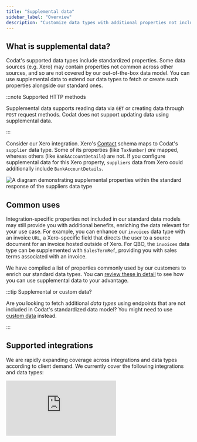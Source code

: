 ```yaml
---
title: "Supplemental data"
sidebar_label: "Overview"
description: "Customize data types with additional properties not included in Codat's out-of-the box data models"
---
```


## What is supplemental data?

Codat's supported data types include standardized properties. Some data sources (e.g. Xero) may contain properties not common across other sources, and so are not covered by our out-of-the-box data model. You can use supplemental data to extend our data types to fetch or create such properties alongside our standard ones. 

:::note Supported HTTP methods

Supplemental data supports reading data via `GET` or creating data through `POST` request methods. Codat does not support updating data using supplemental data.

:::

Consider our Xero integration. Xero's [Contact](https://developer.xero.com/documentation/api/accounting/contacts) schema maps to Codat's `supplier` data type. Some of its properties (like `TaxNumber`) *are* mapped, whereas others (like `BankAccountDetails`) are not. If you configure supplemental data for this Xero property, `suppliers` data from Xero could additionally include `BankAccountDetails`.

![A diagram demonstrating supplemental properties within the standard response of the suppliers data type](/img/use-the-api/supplemental-data.png)

## Common uses

Integration-specific properties not included in our standard data models may still provide you with additional benefits, enriching the data relevant for your use case. For example, you can enhance our `invoices` data type with an invoice `URL`, a Xero-specific field that directs the user to a source document for an invoice hosted outside of Xero. For QBO, the `invoices` data type can be supplemented with `SalesTermRef`, providing you with sales terms associated with an invoice.

We have compiled a list of properties commonly used by our customers to enrich our standard data types. You can [review these in detail](/using-the-api/supplemental-data/usecases) to see how you can use supplemental data to your advantage.

:::tip Supplemental or custom data?

Are you looking to fetch additional _data types_ using endpoints that are not included in Codat's standardized data model? You might need to use [custom data](/using-the-api/custom-data) instead.

:::

## Supported integrations

We are rapidly expanding coverage across integrations and data types according to client demand. We currently cover the following integrations and data types:
 
<iframe
  src="https://docs.google.com/spreadsheets/d/e/2PACX-1vToBP6lQMT_MrB8L5e_61w2LrmpoJPAVhxCVqCuoSpWgb6ga2hUXZHlLSdCr9jY_He1b-uYaDAnH6DV/pubhtml?widget=true&amp;headers=false"
  frameborder="0"
  style={{ height: "400px" }}
/>

## Configure supplemental data

You'll need to specify what supplemental data should be passed in the response for each integration and data type pair you require. To do so, use the [Configure supplemental data](/platform-api#/operations/configure-supplemental-data) endpoint.

```http
/integrations/{platformKey}/datatypes/{datatype}/supplementalDataConfig
```

Within the request body, `PlatformEndpoint` and `PlatformPropertyName` parameter values must match the integration's requirements exactly, including casing. Ensure you are familiar with the source data structure as Codat does not validate the supplemental data values against the integration provider.

```json title="Supplemental data configuration request body"
{
    "supplementalDataConfig": {
        "{ClientObjectName}": {
            "dataSource": "/{PlatformEndpoint}",
            "pullData": {
                "{ClientDefinedName}":"{PlatformPropertyName}",
                "{ClientDefinedName2}": "{PlatformPropertyName2}"
            },
            "pushData": {
                "{ClientDefinedName}":"{PlatformPropertyName}",
                "{ClientDefinedName2}": "{PlatformPropertyName2}"
            },
        }
    }
}
```
You can use dot notation to retrieve nested properties from within the supplemental data object. For example, maintain the following configuration to retrieve the supplier's `Name` value from Xero's `BrandingTheme` object with two properties, `BrandingThemeID` and `Name`, along with their `BankAccountDetails`.

```json title="Supplemental data configuration with dot notation"
{
    "supplementalDataConfig": {
        "yourKeyNameForXeroSuppliers": {
            "dataSource": "/Contacts",
            "pullData": {
                "SupplierBankAccount": "BankAccountDetails",
                "BrandingThemeName": "BrandingTheme.Name"
            }
        }
    }
}
```

Once set, you can retrieve an existing supplemental data configuration by using the [Get supplemental data configuration](/platform-api#/operations/get-supplemental-data-configuration) endpoint:

```http
GET /integrations​/{platformKey}/datatypes/{datatype}/supplementalDataConfig
```

## Platform endpoint mapping

Review the table below for platform schemas we use in our data types, which are available for you to fetch or create supplemental data. Refer to to the platform's individual documentation (for example, [Xero](https://developer.xero.com/documentation/api/accounting/overview) or [QBO](https://developer.intuit.com/app/developer/qbo/docs/api/accounting/most-commonly-used/account)) for further details of their schemas and property coverage.

<iframe
  src="https://docs.google.com/spreadsheets/d/e/2PACX-1vQIOf4fqpv6L2Phe3iz5nLMPDdBVaAuI3La5dTMTn58TZq_6395WtUsUq7s7jAbeq2vwuseiCzu5DZG/pubhtml?widget=true&amp;headers=false"
  frameborder="0"
  style={{ height: "400px" }}
/>

## 💡 Tips and traps

- Supplemental data is currently available only at the record level and cannot be used to interact with line-level properties. 

- Data within the supplemental data object is not validated, manipulated, standardized, or transformed by Codat. 

- Our [querying](/using-the-api/querying) functionality doesn't support supplemental data.

- When you add or change supplemental data configuration, the next sync of this data type will be a full sync by default to ensure that supplemental data is added to both new and previously synced records.

- We expose the data sources available to interact with supplemental data but request you to refer to the platforms' own documentation for details on available data and properties for each data source.

- Where we are unable to retrieve requested supplemental data, the fetch operation will still complete, but the supplemental properties will be null.

- If we are unable to perform the operation when creating supplemental data, the operation will fail to avoid creating potentially incomplete or inaccurate records.

- If you configure properties that already exist in Codat's standard data model as supplemental properties, they will overwrite the standard data when creating records.

- Deleted objects, indicated by `metadata.isDeleted` flag set to `true`, will not be enriched by supplemental data. You can read more about [how we handle deleted data](https://docs.codat.io/updates/230411-deletion-of-data#additional-information).